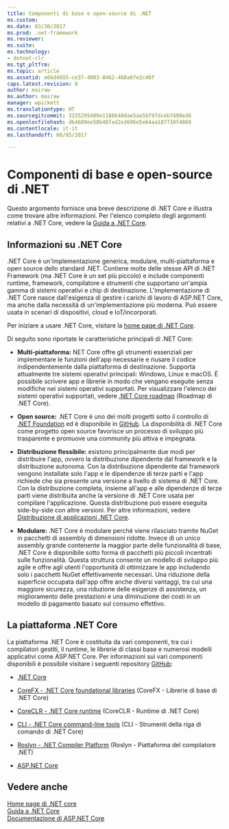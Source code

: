 ```yaml
---
title: Componenti di base e open-source di .NET
ms.custom: 
ms.date: 03/30/2017
ms.prod: .net-framework
ms.reviewer: 
ms.suite: 
ms.technology:
- dotnet-clr
ms.tgt_pltfrm: 
ms.topic: article
ms.assetid: e6bd4655-ce37-4003-8462-468a6fe2c40f
caps.latest.revision: 8
author: mairaw
ms.author: mairaw
manager: wpickett
ms.translationtype: HT
ms.sourcegitcommit: 3155295489e1188640dae5aa5bf9fdceb7480ed6
ms.openlocfilehash: db4689ee58b48fad2e3696e5e64aa187710f4868
ms.contentlocale: it-it
ms.lasthandoff: 08/05/2017

---
```

# <a name="net-core-and-open-source"></a>Componenti di base e open-source di .NET
Questo argomento fornisce una breve descrizione di .NET Core e illustra come trovare altre informazioni. Per l'elenco completo degli argomenti relativi a .NET Core, vedere la [Guida a .NET Core](../../core/index.md).
  
<a name="BKMK_WhatisNETCore"></a>   
## <a name="what-is-net-core"></a>Informazioni su .NET Core  
 .NET Core è un'implementazione generica, modulare, multi-piattaforma e open source dello standard .NET. Contiene molte delle stesse API di .NET Framework (ma .NET Core è un set più piccolo) e include componenti runtime, framework, compilatore e strumenti che supportano un'ampia gamma di sistemi operativi e chip di destinazione. L'implementazione di .NET Core nasce dall'esigenza di gestire i carichi di lavoro di ASP.NET Core, ma anche dalla necessità di un'implementazione più moderna. Può essere usata in scenari di dispositivi, cloud e IoT/incorporati.  
  
 Per iniziare a usare .NET Core, visitare la [home page di .NET Core](https://www.microsoft.com/net/core).  
  
 Di seguito sono riportate le caratteristiche principali di .NET Core:  
  
-   **Multi-piattaforma:** NET Core offre gli strumenti essenziali per implementare le funzioni dell'app necessarie e riusare il codice indipendentemente dalla piattaforma di destinazione. Supporta attualmente tre sistemi operativi principali: Windows, Linux e macOS. È possibile scrivere app e librerie in modo che vengano eseguite senza modifiche nei sistemi operativi supportati. Per visualizzare l'elenco dei sistemi operativi supportati, vedere [.NET Core roadmap](https://github.com/dotnet/core/blob/master/roadmap.md) (Roadmap di .NET Core).
  
-   **Open source:** .NET Core è uno dei molti progetti sotto il controllo di [.NET Foundation](http://www.dotnetfoundation.org/) ed è disponibile in [GitHub](https://github.com/).  La disponibilità di .NET Core come progetto open source favorisce un processo di sviluppo più trasparente e promuove una community più attiva e impegnata.  
  
-   **Distribuzione flessibile:** esistono principalmente due modi per distribuire l'app, ovvero la distribuzione dipendente dal framework e la distribuzione autonoma. Con la distribuzione dipendente dal framework vengono installate solo l'app e le dipendenze di terze parti e l'app richiede che sia presente una versione a livello di sistema di .NET Core.  Con la distribuzione completa, insieme all'app e alle dipendenze di terze parti viene distribuita anche la versione di .NET Core usata per compilare l'applicazione. Questa distribuzione può essere eseguita side-by-side con altre versioni.    Per altre informazioni, vedere [Distribuzione di applicazioni .NET Core](../../core/deploying/index.md).

-   **Modulare:** .NET Core è modulare perché viene rilasciato tramite NuGet in pacchetti di assembly di dimensioni ridotte. Invece di un unico assembly grande contenente la maggior parte delle funzionalità di base, .NET Core è disponibile sotto forma di pacchetti più piccoli incentrati sulle funzionalità. Questa struttura consente un modello di sviluppo più agile e offre agli utenti l'opportunità di ottimizzare le app includendo solo i pacchetti NuGet effettivamente necessari. Una riduzione della superficie occupata dall'app offre anche diversi vantaggi, tra cui una maggiore sicurezza, una riduzione delle esigenze di assistenza, un miglioramento delle prestazioni e una diminuzione dei costi in un modello di pagamento basato sul consumo effettivo.  
  
## <a name="the-net-core-platform"></a>La piattaforma .NET Core  
 La piattaforma .NET Core è costituita da vari componenti, tra cui i compilatori gestiti, il runtime, le librerie di classi base e numerosi modelli applicativi come ASP.NET Core. Per informazioni sui vari componenti disponibili è possibile visitare i seguenti repository [GitHub](https://github.com/):  
  
-   [.NET Core](https://github.com/dotnet/core)  
  
-   [CoreFX - .NET Core foundational libraries](https://github.com/dotnet/corefx) (CoreFX - Librerie di base di .NET Core)  
  
-   [CoreCLR - .NET Core runtime](https://github.com/dotnet/coreclr) (CoreCLR - Runtime di .NET Core)  
  
-   [CLI - .NET Core command-line tools](https://github.com/dotnet/cli) (CLI - Strumenti della riga di comando di .NET Core)  
  
-   [Roslyn - .NET Compiler Platform](https://github.com/dotnet/roslyn) (Roslyn - Piattaforma del compilatore .NET)  
  
-   [ASP.NET Core](https://github.com/aspnet/home)  
  
## <a name="see-also"></a>Vedere anche  
 [Home page di .NET core](https://www.microsoft.com/net/core)   
 [Guida a .NET Core](../../core/index.md)   
 [Documentazione di ASP.NET Core](/aspnet/core/)

